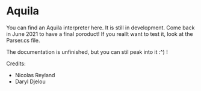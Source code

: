 # Aquila
You can find an Aquila interpreter here. It is still in development. Come back in June 2021 to have a final poroduct!
If you reallt want to test it, look at the Parser.cs file.

The documentation is unfinished, but you can stil peak into it :^) !

Credits:
 - Nicolas Reyland
 - Daryl Djelou

